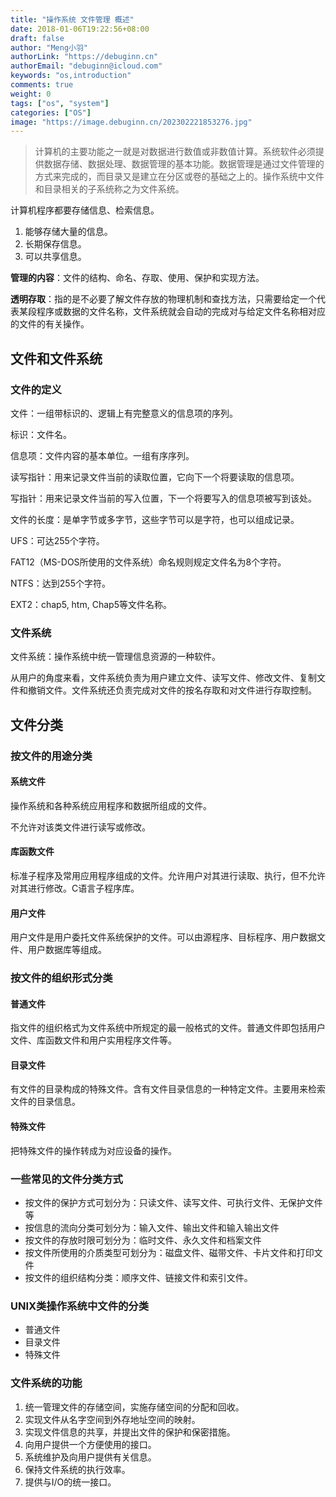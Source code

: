 ```yaml
---
title: "操作系统 文件管理 概述"
date: 2018-01-06T19:22:56+08:00
draft: false
author: "Meng小羽"
authorLink: "https://debuginn.cn"
authorEmail: "debuginn@icloud.com"
keywords: "os,introduction"
comments: true
weight: 0
tags: ["os", "system"]
categories: ["OS"]
image: "https://image.debuginn.cn/202302221853276.jpg"
---
```


> 计算机的主要功能之一就是对数据进行数值或非数值计算。系统软件必须提供数据存储、数据处理、数据管理的基本功能。数据管理是通过文件管理的方式来完成的，而目录又是建立在分区或卷的基础之上的。操作系统中文件和目录相关的子系统称之为文件系统。

计算机程序都要存储信息、检索信息。

1. 能够存储大量的信息。 
2. 长期保存信息。 
3. 可以共享信息。

**管理的内容**：文件的结构、命名、存取、使用、保护和实现方法。

**透明存取**：指的是不必要了解文件存放的物理机制和查找方法，只需要给定一个代表某段程序或数据的文件名称，文件系统就会自动的完成对与给定文件名称相对应的文件的有关操作。

## 文件和文件系统

### 文件的定义

文件：一组带标识的、逻辑上有完整意义的信息项的序列。

标识：文件名。

信息项：文件内容的基本单位。一组有序序列。

读写指针：用来记录文件当前的读取位置，它向下一个将要读取的信息项。

写指针：用来记录文件当前的写入位置，下一个将要写入的信息项被写到该处。

文件的长度：是单字节或多字节，这些字节可以是字符，也可以组成记录。

UFS：可达255个字符。

FAT12（MS-DOS所使用的文件系统）命名规则规定文件名为8个字符。

NTFS：达到255个字符。

EXT2：chap5, htm, Chap5等文件名称。

### 文件系统

文件系统：操作系统中统一管理信息资源的一种软件。

从用户的角度来看，文件系统负责为用户建立文件、读写文件、修改文件、复制文件和撤销文件。文件系统还负责完成对文件的按名存取和对文件进行存取控制。

## 文件分类

### 按文件的用途分类

#### 系统文件

操作系统和各种系统应用程序和数据所组成的文件。

不允许对该类文件进行读写或修改。

#### 库函数文件

标准子程序及常用应用程序组成的文件。允许用户对其进行读取、执行，但不允许对其进行修改。C语言子程序库。

#### 用户文件

用户文件是用户委托文件系统保护的文件。可以由源程序、目标程序、用户数据文件、用户数据库等组成。

### 按文件的组织形式分类

#### 普通文件

指文件的组织格式为文件系统中所规定的最一般格式的文件。普通文件即包括用户文件、库函数文件和用户实用程序文件等。

#### 目录文件

有文件的目录构成的特殊文件。含有文件目录信息的一种特定文件。主要用来检索文件的目录信息。

#### 特殊文件

把特殊文件的操作转成为对应设备的操作。

### 一些常见的文件分类方式

- 按文件的保护方式可划分为：只读文件、读写文件、可执行文件、无保护文件等 
- 按信息的流向分类可划分为：输入文件、输出文件和输入输出文件
- 按文件的存放时限可划分为：临时文件、永久文件和档案文件
- 按文件所使用的介质类型可划分为：磁盘文件、磁带文件、卡片文件和打印文件
- 按文件的组织结构分类：顺序文件、链接文件和索引文件。

### UNIX类操作系统中文件的分类

- 普通文件 
- 目录文件 
- 特殊文件

### 文件系统的功能

1. 统一管理文件的存储空间，实施存储空间的分配和回收。 
2. 实现文件从名字空间到外存地址空间的映射。 
3. 实现文件信息的共享，并提出文件的保护和保密措施。 
4. 向用户提供一个方便使用的接口。 
5. 系统维护及向用户提供有关信息。 
6. 保持文件系统的执行效率。 
7. 提供与I/O的统一接口。